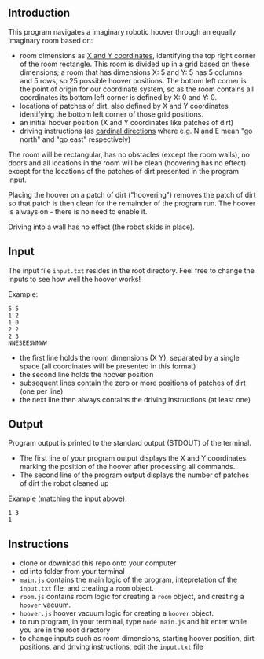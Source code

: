 ## Introduction

This program navigates a imaginary robotic hoover through an equally imaginary room based on:

* room dimensions as [X and Y coordinates](https://en.wikipedia.org/wiki/Cartesian_coordinate_system), identifying the top right corner of the room rectangle. This room is divided up in a grid based on these dimensions; a room that has dimensions X: 5 and Y: 5 has 5 columns and 5 rows, so 25 possible hoover positions. The bottom left corner is the point of origin for our coordinate system, so as the room contains all coordinates its bottom left corner is defined by X: 0 and Y: 0.
* locations of patches of dirt, also defined by X and Y coordinates identifying the bottom left corner of those grid positions.
* an initial hoover position (X and Y coordinates like patches of dirt)
* driving instructions (as [cardinal directions](https://en.wikipedia.org/wiki/Cardinal_direction) where e.g. N and E mean "go north" and "go east" respectively) 

The room will be rectangular, has no obstacles (except the room walls), no doors and all locations in the room will be clean (hoovering has no effect) except for the locations of the patches of dirt presented in the program input.

Placing the hoover on a patch of dirt ("hoovering") removes the patch of dirt so that patch is then clean for the remainder of the program run. The hoover is always on - there is no need to enable it.

Driving into a wall has no effect (the robot skids in place).

## Input

The input file `input.txt` resides in the root directory. Feel free to change the inputs to see how well the hoover works!

Example:

```
5 5 
1 2
1 0
2 2
2 3
NNESEESWNWW
```

* the first line holds the room dimensions (X Y), separated by a single space (all coordinates will be presented in this format)
* the second line holds the hoover position
* subsequent lines contain the zero or more positions of patches of dirt (one per line)
* the next line then always contains the driving instructions (at least one)

## Output

Program output is printed to the standard output (STDOUT) of the terminal.

* The first line of your program output displays the X and Y coordinates marking the position of the hoover after processing all commands.
* The second line of the program output displays the number of patches of dirt the robot cleaned up

Example (matching the input above):

```
1 3
1
```

## Instructions

* clone or download this repo onto your computer
* cd into folder from your terminal
* `main.js` contains the main logic of the program, intepretation of the `input.txt` file, and creating a `room` object. 
* `room.js` contains room logic for creating a `room` object, and creating a `hoover` vacuum.
* `hoover.js` hoover vacuum logic for creating a `hoover` object. 
* to run program, in your terminal, type `node main.js` and hit enter while you are in the root directory
* to change inputs such as room dimensions, starting hoover position, dirt positions, and driving instructions, edit the `input.txt` file
